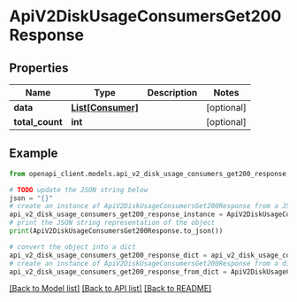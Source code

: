 # ApiV2DiskUsageConsumersGet200Response


## Properties

Name | Type | Description | Notes
------------ | ------------- | ------------- | -------------
**data** | [**List[Consumer]**](Consumer.md) |  | [optional] 
**total_count** | **int** |  | [optional] 

## Example

```python
from openapi_client.models.api_v2_disk_usage_consumers_get200_response import ApiV2DiskUsageConsumersGet200Response

# TODO update the JSON string below
json = "{}"
# create an instance of ApiV2DiskUsageConsumersGet200Response from a JSON string
api_v2_disk_usage_consumers_get200_response_instance = ApiV2DiskUsageConsumersGet200Response.from_json(json)
# print the JSON string representation of the object
print(ApiV2DiskUsageConsumersGet200Response.to_json())

# convert the object into a dict
api_v2_disk_usage_consumers_get200_response_dict = api_v2_disk_usage_consumers_get200_response_instance.to_dict()
# create an instance of ApiV2DiskUsageConsumersGet200Response from a dict
api_v2_disk_usage_consumers_get200_response_from_dict = ApiV2DiskUsageConsumersGet200Response.from_dict(api_v2_disk_usage_consumers_get200_response_dict)
```
[[Back to Model list]](../README.md#documentation-for-models) [[Back to API list]](../README.md#documentation-for-api-endpoints) [[Back to README]](../README.md)


